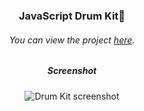 <div align="center">

### JavaScript Drum Kit🥁

###### You can view the project [here](https://isbendiyarovanezrin.github.io/JavaScriptDrumKit "Click me!🥁").

##### Screenshot

![Drum Kit screenshot](https://i.postimg.cc/m2FBDmxg/dk.png)

</div>
